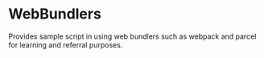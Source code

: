 # WebBundlers
Provides sample script in using web bundlers such as webpack and parcel for learning and referral purposes.
